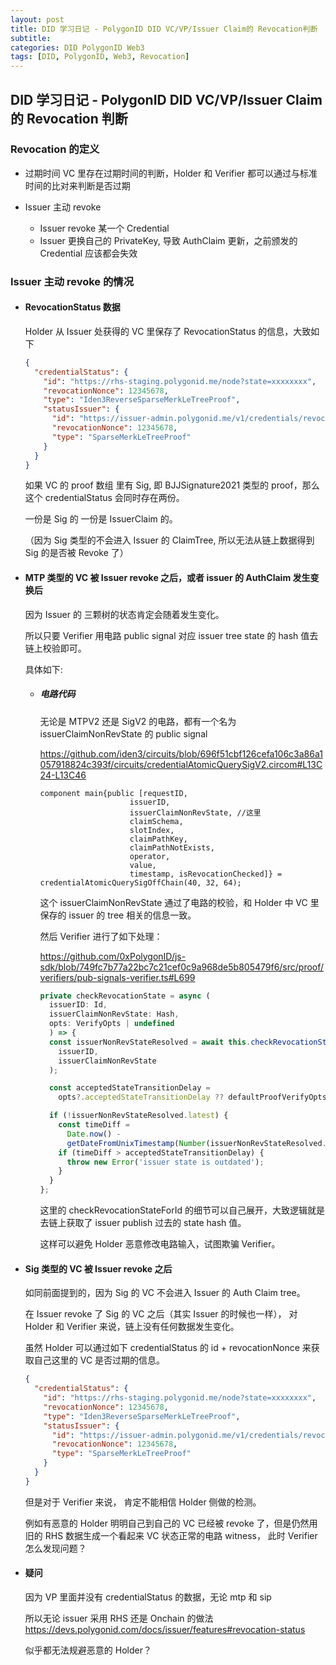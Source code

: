 ```yaml
---
layout: post
title: DID 学习日记 - PolygonID DID VC/VP/Issuer Claim的 Revocation判断
subtitle:
categories: DID PolygonID Web3
tags: [DID, PolygonID, Web3, Revocation]
---
```


## DID 学习日记 - PolygonID DID VC/VP/Issuer Claim 的 Revocation 判断

### Revocation 的定义

- 过期时间
  VC 里存在过期时间的判断，Holder 和 Verifier 都可以通过与标准时间的比对来判断是否过期

- Issuer 主动 revoke
  - Issuer revoke 某一个 Credential
  - Issuer 更换自己的 PrivateKey, 导致 AuthClaim 更新，之前颁发的 Credential 应该都会失效

### Issuer 主动 revoke 的情况

- #### RevocationStatus 数据

  Holder 从 Issuer 处获得的 VC 里保存了 RevocationStatus 的信息，大致如下

  ```json
  {
    "credentialStatus": {
      "id": "https://rhs-staging.polygonid.me/node?state=xxxxxxxx",
      "revocationNonce": 12345678,
      "type": "Iden3ReverseSparseMerkLeTreeProof",
      "statusIssuer": {
        "id": "https://issuer-admin.polygonid.me/v1/credentials/revocation/status/12345678",
        "revocationNonce": 12345678,
        "type": "SparseMerkLeTreeProof"
      }
    }
  }
  ```

  如果 VC 的 proof 数组 里有 Sig, 即 BJJSignature2021 类型的 proof，那么这个 credentialStatus 会同时存在两份。

  一份是 Sig 的 一份是 IssuerClaim 的。

  （因为 Sig 类型的不会进入 Issuer 的 ClaimTree, 所以无法从链上数据得到 Sig 的是否被 Revoke 了）

- #### MTP 类型的 VC 被 Issuer revoke 之后，或者 issuer 的 AuthClaim 发生变换后

  因为 Issuer 的 三颗树的状态肯定会随着发生变化。

  所以只要 Verifier 用电路 public signal 对应 issuer tree state 的 hash 值去链上校验即可。

  具体如下:

  - ##### 电路代码

    无论是 MTPV2 还是 SigV2 的电路，都有一个名为 issuerClaimNonRevState 的 public signal

    <https://github.com/iden3/circuits/blob/696f51cbf126cefa106c3a86a1057918824c393f/circuits/credentialAtomicQuerySigV2.circom#L13C24-L13C46>

    ```circom
    component main{public [requestID,
                        issuerID,
                        issuerClaimNonRevState, //这里
                        claimSchema,
                        slotIndex,
                        claimPathKey,
                        claimPathNotExists,
                        operator,
                        value,
                        timestamp, isRevocationChecked]} = credentialAtomicQuerySigOffChain(40, 32, 64);
    ```

    这个 issuerClaimNonRevState 通过了电路的校验，和 Holder 中 VC 里保存的 issuer 的 tree 相关的信息一致。

    然后 Verifier 进行了如下处理：

    <https://github.com/0xPolygonID/js-sdk/blob/749fc7b77a22bc7c21cef0c9a968de5b805479f6/src/proof/verifiers/pub-signals-verifier.ts#L699>

    ```javascript
    private checkRevocationState = async (
      issuerID: Id,
      issuerClaimNonRevState: Hash,
      opts: VerifyOpts | undefined
      ) => {
      const issuerNonRevStateResolved = await this.checkRevocationStateForId(
        issuerID,
        issuerClaimNonRevState
      );

      const acceptedStateTransitionDelay =
        opts?.acceptedStateTransitionDelay ?? defaultProofVerifyOpts;

      if (!issuerNonRevStateResolved.latest) {
        const timeDiff =
          Date.now() -
          getDateFromUnixTimestamp(Number(issuerNonRevStateResolved.transitionTimestamp)).getTime();
        if (timeDiff > acceptedStateTransitionDelay) {
          throw new Error('issuer state is outdated');
        }
      }
    };
    ```

    这里的 checkRevocationStateForId 的细节可以自己展开，大致逻辑就是去链上获取了 issuer publish 过去的 state hash 值。

    这样可以避免 Holder 恶意修改电路输入，试图欺骗 Verifier。

- #### Sig 类型的 VC 被 Issuer revoke 之后

  如同前面提到的，因为 Sig 的 VC 不会进入 Issuer 的 Auth Claim tree。

  在 Issuer revoke 了 Sig 的 VC 之后（其实 Issuer 的时候也一样）， 对 Holder 和 Verifier 来说，链上没有任何数据发生变化。

  虽然 Holder 可以通过如下 credentialStatus 的 id + revocationNonce 来获取自己这里的 VC 是否过期的信息。

  ```json
  {
    "credentialStatus": {
      "id": "https://rhs-staging.polygonid.me/node?state=xxxxxxxx",
      "revocationNonce": 12345678,
      "type": "Iden3ReverseSparseMerkLeTreeProof",
      "statusIssuer": {
        "id": "https://issuer-admin.polygonid.me/v1/credentials/revocation/status/12345678",
        "revocationNonce": 12345678,
        "type": "SparseMerkLeTreeProof"
      }
    }
  }
  ```

  但是对于 Verifier 来说， 肯定不能相信 Holder 侧做的检测。

  例如有恶意的 Holder 明明自己到自己的 VC 已经被 revoke 了，但是仍然用旧的 RHS 数据生成一个看起来 VC 状态正常的电路 witness， 此时 Verifier 怎么发现问题？

- #### 疑问

  因为 VP 里面并没有 credentialStatus 的数据，无论 mtp 和 sip

  所以无论 issuer 采用 RHS 还是 Onchain 的做法<https://devs.polygonid.com/docs/issuer/features#revocation-status>

  似乎都无法规避恶意的 Holder？
